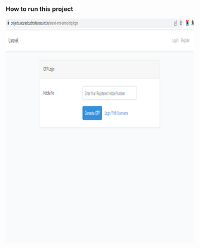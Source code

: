 ### How to run this project
  <img src="dispimages/Capture1.PNG" alt="" style="height: 600px; width:600px;"/>